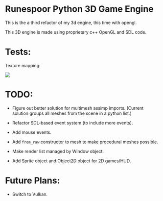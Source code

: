 # Runespoor Python 3D Game Engine

This is the a third refactor of my 3d engine, this time with opengl.

This 3D engine is made using proprietary c++ OpenGL and SDL code.

# Tests:

Texture mapping:

![](https://github.com/FrewtyPebbles/Python3D-Game-Engine/blob/main/tests/TextureMapping.gif)

# TODO:

 - Figure out better solution for multimesh assimp imports.  (Current solution groups all meshes from the scene in a python list.)

 - Refactor SDL-based event system (to include more events).

 - Add mouse events.

 - Add `from_raw` constructor to mesh to make procedural meshes possible.

 - Make render list managed by Window object.

 - Add Sprite object and Object2D object for 2D games/HUD.

# Future Plans:

 - Switch to Vulkan.
